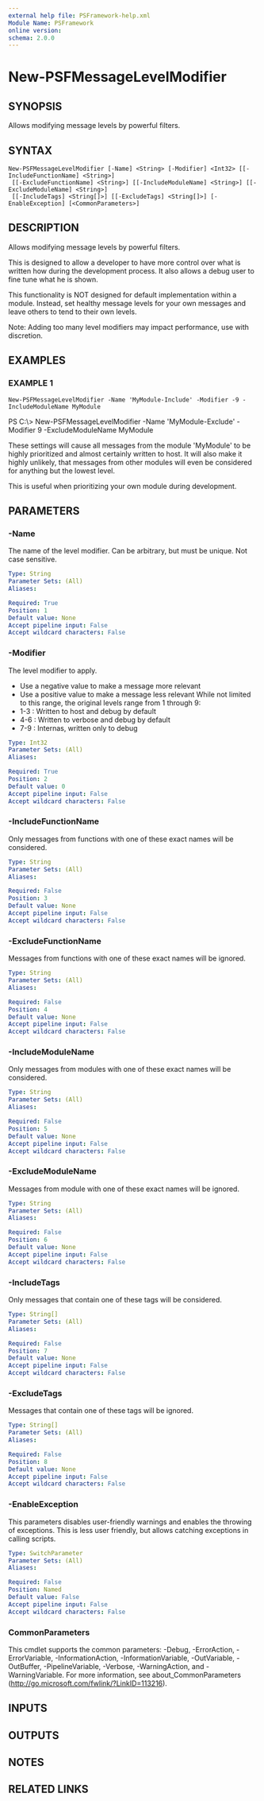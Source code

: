 ```yaml
---
external help file: PSFramework-help.xml
Module Name: PSFramework
online version:
schema: 2.0.0
---
```


# New-PSFMessageLevelModifier

## SYNOPSIS
Allows modifying message levels by powerful filters.

## SYNTAX

```
New-PSFMessageLevelModifier [-Name] <String> [-Modifier] <Int32> [[-IncludeFunctionName] <String>]
 [[-ExcludeFunctionName] <String>] [[-IncludeModuleName] <String>] [[-ExcludeModuleName] <String>]
 [[-IncludeTags] <String[]>] [[-ExcludeTags] <String[]>] [-EnableException] [<CommonParameters>]
```

## DESCRIPTION
Allows modifying message levels by powerful filters.

This is designed to allow a developer to have more control over what is written how during the development process.
It also allows a debug user to fine tune what he is shown.

This functionality is NOT designed for default implementation within a module.
Instead, set healthy message levels for your own messages and leave others to tend to their own levels.

Note:
Adding too many level modifiers may impact performance, use with discretion.

## EXAMPLES

### EXAMPLE 1
```
New-PSFMessageLevelModifier -Name 'MyModule-Include' -Modifier -9 -IncludeModuleName MyModule
```

PS C:\\\> New-PSFMessageLevelModifier -Name 'MyModule-Exclude' -Modifier 9 -ExcludeModuleName MyModule

These settings will cause all messages from the module 'MyModule' to be highly prioritized and almost certainly written to host.
It will also make it highly unlikely, that messages from other modules will even be considered for anything but the lowest level.

This is useful when prioritizing your own module during development.

## PARAMETERS

### -Name
The name of the level modifier.
Can be arbitrary, but must be unique.
Not case sensitive.

```yaml
Type: String
Parameter Sets: (All)
Aliases:

Required: True
Position: 1
Default value: None
Accept pipeline input: False
Accept wildcard characters: False
```

### -Modifier
The level modifier to apply.
- Use a negative value to make a message more relevant
- Use a positive value to make a message less relevant
While not limited to this range, the original levels range from 1 through 9:
- 1-3 : Written to host and debug by default
- 4-6 : Written to verbose and debug by default
- 7-9 : Internas, written only to debug

```yaml
Type: Int32
Parameter Sets: (All)
Aliases:

Required: True
Position: 2
Default value: 0
Accept pipeline input: False
Accept wildcard characters: False
```

### -IncludeFunctionName
Only messages from functions with one of these exact names will be considered.

```yaml
Type: String
Parameter Sets: (All)
Aliases:

Required: False
Position: 3
Default value: None
Accept pipeline input: False
Accept wildcard characters: False
```

### -ExcludeFunctionName
Messages from functions with one of these exact names will be ignored.

```yaml
Type: String
Parameter Sets: (All)
Aliases:

Required: False
Position: 4
Default value: None
Accept pipeline input: False
Accept wildcard characters: False
```

### -IncludeModuleName
Only messages from modules with one of these exact names will be considered.

```yaml
Type: String
Parameter Sets: (All)
Aliases:

Required: False
Position: 5
Default value: None
Accept pipeline input: False
Accept wildcard characters: False
```

### -ExcludeModuleName
Messages from module with one of these exact names will be ignored.

```yaml
Type: String
Parameter Sets: (All)
Aliases:

Required: False
Position: 6
Default value: None
Accept pipeline input: False
Accept wildcard characters: False
```

### -IncludeTags
Only messages that contain one of these tags will be considered.

```yaml
Type: String[]
Parameter Sets: (All)
Aliases:

Required: False
Position: 7
Default value: None
Accept pipeline input: False
Accept wildcard characters: False
```

### -ExcludeTags
Messages that contain one of these tags will be ignored.

```yaml
Type: String[]
Parameter Sets: (All)
Aliases:

Required: False
Position: 8
Default value: None
Accept pipeline input: False
Accept wildcard characters: False
```

### -EnableException
This parameters disables user-friendly warnings and enables the throwing of exceptions.
This is less user friendly, but allows catching exceptions in calling scripts.

```yaml
Type: SwitchParameter
Parameter Sets: (All)
Aliases:

Required: False
Position: Named
Default value: False
Accept pipeline input: False
Accept wildcard characters: False
```

### CommonParameters
This cmdlet supports the common parameters: -Debug, -ErrorAction, -ErrorVariable, -InformationAction, -InformationVariable, -OutVariable, -OutBuffer, -PipelineVariable, -Verbose, -WarningAction, and -WarningVariable.
For more information, see about_CommonParameters (http://go.microsoft.com/fwlink/?LinkID=113216).

## INPUTS

## OUTPUTS

## NOTES

## RELATED LINKS
